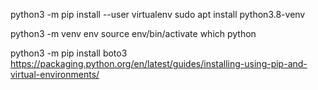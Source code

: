 python3 -m pip install --user virtualenv
sudo apt install python3.8-venv

python3 -m venv env
source env/bin/activate
which python

python3 -m pip install boto3
https://packaging.python.org/en/latest/guides/installing-using-pip-and-virtual-environments/

